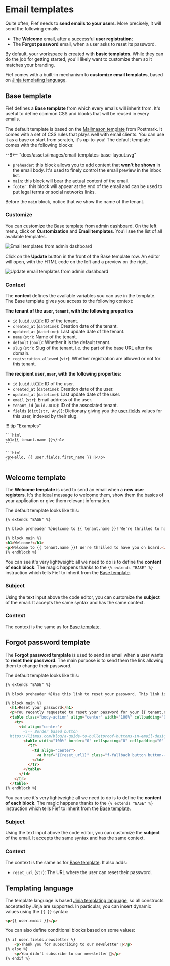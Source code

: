 # Email templates

Quite often, Fief needs to **send emails to your users**. More precisely, it will send the following emails:

* The **Welcome** email, after a successful **user registration**;
* The **Forgot password** email, when a user asks to reset its password.

By default, your workspace is created with **basic templates**. While they can do the job for getting started, you'll likely want to customize them so it matches your branding.

Fief comes with a built-in mechanism to **customize email templates**, based on [Jinja templating language](https://jinja.palletsprojects.com/en/3.0.x/templates/).

## Base template

Fief defines a **Base template** from which every emails will inherit from. It's useful to define common CSS and blocks that will be reused in every emails.

The default template is based on the [Mailmason template](https://github.com/ActiveCampaign/mailmason) from Postmark. It comes with a set of CSS rules that plays well with email clients. You can use it as a base or start from scratch, it's up-to-you! The default template comes with the following blocks:

<div class="excalidraw">
--8<-- "docs/assets/images/email-templates-base-layout.svg"
</div>

* `preheader`: this block allows you to add content that **won't be shown** in the email body. It's used to finely control the email preview in the inbox list.
* `main`: this block will bear the actual content of the email.
* `footer`: this block will appear at the end of the email and can be used to put legal terms or social networks links.

Before the `main` block, notice that we show the name of the tenant.

### Customize

You can customize the Base template from admin dashboard. On the left menu, click on **Customization** and **Email templates**. You'll see the list of all available templates.

![Email templates from admin dashboard](/assets/images/admin-users.png)

Click on the **Update** button in the front of the Base template row. An editor will open, with the HTML code on the left and a preview on the right.

![Update email templates from admin dashboard](/assets/images/admin-users.png)

### Context

The **context** defines the available variables you can use in the template. The Base template gives you access to the following context:

**The tenant of the user, `tenant`, with the following properties**

  * `id` (`uuid.UUID`): ID of the tenant.
  * `created_at` (`datetime`): Creation date of the tenant.
  * `updated_at` (`datetime`): Last update date of the tenant.
  * `name` (`str`): Name of the tenant.
  * `default` (`bool`): Whether it is the default tenant.
  * `slug` (`str`): Slug of the tenant, i.e. the part of the base URL after the domain.
  * `registration_allowed` (`str`): Whether registration are allowed or not for this tenant.


**The recipient user, `user`, with the following properties:**

  * `id` (`uuid.UUID`): ID of the user.
  * `created_at` (`datetime`): Creation date of the user.
  * `updated_at` (`datetime`): Last update date of the user.
  * `email` (`str`): Email address of the user.
  * `tenant_id` (`uuid.UUID`): ID of the associated tenant.
  * `fields` (`dict[str, Any]`): Dictionary giving you the [user fields](../getting-started/user-fields.md) values for this user, indexed by their slug.

!!! tip "Examples"

    ```html
    <h1>{{ tenant.name }}</h1>
    ```

    ```html
    <p>Hello, {{ user.fields.first_name }} 👋</p>
    ```

## Welcome template

The **Welcome template** is used to send an email when a **new user registers**. It's the ideal message to welcome them, show them the basics of your application or give them relevant information.

The default template looks like this:

```html
{% extends "BASE" %}

{% block preheader %}Welcome to {{ tenant.name }}! We're thrilled to have you on board.{% endblock %}

{% block main %}
<h1>Welcome!</h1>
<p>Welcome to {{ tenant.name }}! We're thrilled to have you on board.</p>
{% endblock %}
```

You can see it's very lightweight: all we need to do is to define the **content of each block**. The magic happens thanks to the `{% extends "BASE" %}` instruction which tells Fief to inherit from the [Base template](#base-template).

### Subject

Using the text input above the code editor, you can customize the **subject** of the email. It accepts the same syntax and has the same context.

### Context

The context is the same as for [Base template](#context).

## Forgot password template

The **Forgot password template** is used to send an email when a user wants to **reset their password**. The main purpose is to send them the link allowing them to change their password.

The default template looks like this:

```html
{% extends "BASE" %}

{% block preheader %}Use this link to reset your password. This link is only valid for 1 hour.{% endblock %}

{% block main %}
  <h1>Reset your password</h1>
  <p>You recently requested to reset your password for your {{ tenant.name }} account. Use the button below to reset it. <strong>This password reset link is only valid for the next hour.</strong></p>
  <table class="body-action" align="center" width="100%" cellpadding="0" cellspacing="0" role="presentation">
    <tr>
      <td align="center">
        <!-- Border based button
  https://litmus.com/blog/a-guide-to-bulletproof-buttons-in-email-design -->
        <table width="100%" border="0" cellspacing="0" cellpadding="0" role="presentation">
          <tr>
            <td align="center">
              <a href="{{reset_url}}" class="f-fallback button button--green" target="_blank" rel="noopener noreferrer">Reset your password</a>
            </td>
          </tr>
        </table>
      </td>
    </tr>
  </table>
{% endblock %}
```

You can see it's very lightweight: all we need to do is to define the **content of each block**. The magic happens thanks to the `{% extends "BASE" %}` instruction which tells Fief to inherit from the [Base template](#base-template).

### Subject

Using the text input above the code editor, you can customize the **subject** of the email. It accepts the same syntax and has the same context.

### Context

The context is the same as for [Base template](#context). It also adds:

* `reset_url` (`str`): The URL where the user can reset their password.

## Templating language

The template language is based [Jinja templating language](https://jinja.palletsprojects.com/en/3.0.x/templates/), so all constructs accepted by Jinja are supported. In particular, you can insert dynamic values using the `{{ }}` syntax:

```html
<p>{{ user.email }}</p>
```

You can also define conditional blocks based on some values:

```html
{% if user.fields.newsletter %}
    <p>Thank you for subscribing to our newsletter 🎉</p>
{% else %}
    <p>You didn't subscribe to our newsletter 🥲</p>
{% endif %}
```
